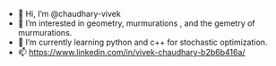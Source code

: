 - 👋 Hi, I’m @chaudhary-vivek
- 👀 I’m interested in geometry, murmurations , and the gemetry of murmurations.
- 🌱 I’m currently learning python and c++ for stochastic optimization.
- 📫 https://www.linkedin.com/in/vivek-chaudhary-b2b6b416a/

<!---
chaudhary-vivek/chaudhary-vivek is a ✨ special ✨ repository because its `README.md` (this file) appears on your GitHub profile.
You can click the Preview link to take a look at your changes.
--->
